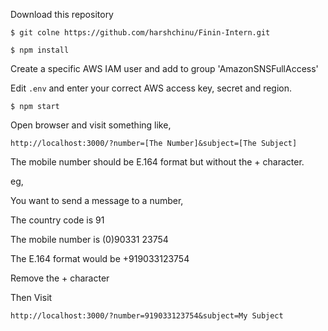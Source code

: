 
Download this repository

 `$ git colne https://github.com/harshchinu/Finin-Intern.git`

`$ npm install`

Create a specific AWS IAM user and add to group 'AmazonSNSFullAccess'

Edit `.env` and enter your correct AWS access key, secret and region.

`$ npm start`

Open browser and visit something like,

`http://localhost:3000/?number=[The Number]&subject=[The Subject]`

The mobile number should be E.164 format but without the + character.

eg, 

You want to send a message to a number,

The country code is 91

The mobile number is (0)90331 23754

The E.164 format would be +919033123754

Remove the + character

Then Visit 

`http://localhost:3000/?number=919033123754&subject=My Subject`

